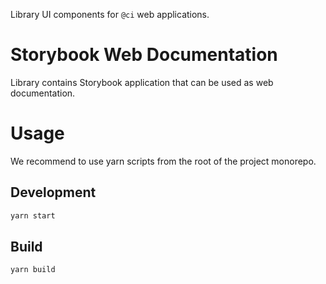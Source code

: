 Library UI components for `@ci` web applications.

# Storybook Web Documentation

Library contains Storybook application that can be used as web documentation.

# Usage

We recommend to use yarn scripts from the root of the project monorepo.

## Development

```sh
yarn start
```

## Build

```sh
yarn build
```
